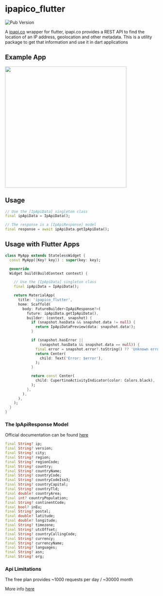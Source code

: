 # ipapico_flutter

![Pub Version](https://img.shields.io/pub/v/ipapico_flutter?color=light-green)

A [ipapi.co](https://ipapi.co/) wrapper for flutter, ipapi.co provides a REST API to find the location of an IP address, geolocation and other metadata. This is a utility package to get that information and use it in dart applications

## Example App

<img src="https://i.imgur.com/jC5adjQ.png" width="400" />

## Usage

```Dart
// Use the [IpApiData] singleton class
final ipApiData = IpApiData();

// The response is a [IpApiResponse] model
final response = await ipApiData.getIpApiData();
```

## Usage with Flutter Apps

```Dart
class MyApp extends StatelessWidget {
  const MyApp({Key? key}) : super(key: key);

  @override
  Widget build(BuildContext context) {

    // Use the [IpApiData] singleton class
    final ipApiData = IpApiData();

    return MaterialApp(
      title: 'ipapico_flutter',
      home: Scaffold(
        body: FutureBuilder<IpApiResponse?>(
          future: ipApiData.getIpApiData(),
          builder: (context, snapshot) {
            if (snapshot.hasData && snapshot.data != null) {
              return IpApiDataPreview(data: snapshot.data!);
            }

            if (snapshot.hasError ||
                (snapshot.hasData && snapshot.data == null)) {
              final error = snapshot.error?.toString() ?? 'Unknown error';
              return Center(
                child: Text('Error: $error'),
              );
            }

            return const Center(
              child: CupertinoActivityIndicator(color: Colors.black),
            );
          },
        ),
      ),
    );
  }
}
```

### The IpApiResponse Model

Official documentation can be found [here](https://ipapi.co/api/)

```Dart
final String? ip;
final String? version;
final String? city;
final String? region;
final String? regionCode;
final String? country;
final String? countryName;
final String? countryCode;
final String? countryCodeIso3;
final String? countryCapital;
final String? countryTld;
final double? countryArea;
final int? countryPopulation;
final String? continentCode;
final bool? inEu;
final String? postal;
final double? latitude;
final double? longitude;
final String? timezone;
final String? utcOffset;
final String? countryCallingCode;
final String? currency;
final String? currencyName;
final String? languages;
final String? asn;
final String? org;
```

### Api Limitations

The free plan provides ~1000 requests per day / ~30000 month

More info [here](https://ipapi.co/#pricing)
